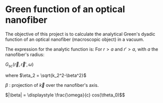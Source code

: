 # Green function of an optical nanofiber

The objective of this project is to calculate the analytical Green's dyadic function of an optical nanofiber (macroscopic object) in a vacuum.

The expression for the analytic function is: For $r > a$  and  $r' > a$, with $a$ the nanofiber's radius:

${G}_{sc}(\vec{r}, \vec{r}', \omega)$

where $\eta_2 = \sqrt{k_2^2-\beta^2}$

$\beta$ : projection of $\vec{k}$ over the nanofiber's axis.

$|\beta| = \displaystyle \frac{\omega}{c} cos(\theta_0)$$
